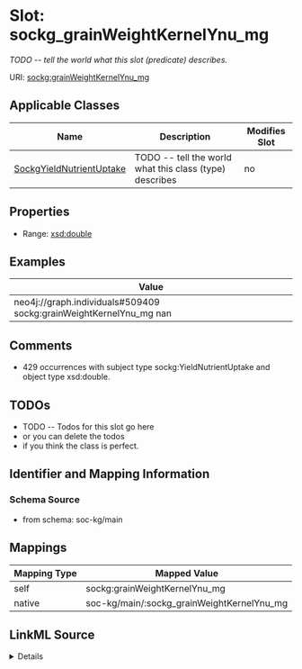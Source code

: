 

# Slot: sockg_grainWeightKernelYnu_mg


_TODO -- tell the world what this slot (predicate) describes._





URI: [sockg:grainWeightKernelYnu_mg](http://www.semanticweb.org/sockg/ontologies/2024/0/soil-carbon-ontology/grainWeightKernelYnu_mg)



<!-- no inheritance hierarchy -->





## Applicable Classes

| Name | Description | Modifies Slot |
| --- | --- | --- |
| [SockgYieldNutrientUptake](../classes/SockgYieldNutrientUptake.md) | TODO -- tell the world what this class (type) describes |  no  |







## Properties

* Range: [xsd:double](http://www.w3.org/2001/XMLSchema#double)






## Examples

| Value |
| --- |
| neo4j://graph.individuals#509409 sockg:grainWeightKernelYnu_mg nan |

## Comments

* 429 occurrences with subject type sockg:YieldNutrientUptake and object type xsd:double.

## TODOs

* TODO -- Todos for this slot go here
* or you can delete the todos
* if you think the class is perfect.

## Identifier and Mapping Information







### Schema Source


* from schema: soc-kg/main




## Mappings

| Mapping Type | Mapped Value |
| ---  | ---  |
| self | sockg:grainWeightKernelYnu_mg |
| native | soc-kg/main/:sockg_grainWeightKernelYnu_mg |




## LinkML Source

<details>
```yaml
name: sockg_grainWeightKernelYnu_mg
description: TODO -- tell the world what this slot (predicate) describes.
todos:
- TODO -- Todos for this slot go here
- or you can delete the todos
- if you think the class is perfect.
comments:
- 429 occurrences with subject type sockg:YieldNutrientUptake and object type xsd:double.
examples:
- value: neo4j://graph.individuals#509409 sockg:grainWeightKernelYnu_mg nan
from_schema: soc-kg/main
rank: 1000
slot_uri: sockg:grainWeightKernelYnu_mg
alias: sockg_grainWeightKernelYnu_mg
domain_of:
- sockg_YieldNutrientUptake
range: double

```
</details>